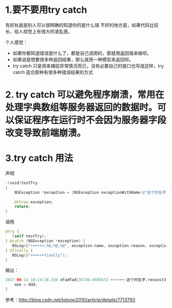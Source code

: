 # 1.要不要用try catch
有好处就是别人可以很明确的知道你的是什么错
不好的地方是，如果代码比较长，给人视觉上有很大的凌乱感。

个人感觉：
* 如果你都知道错误是什么了，都是自己调用的，那就用返回值来做呗。
* 如果说是想要很多种返回结果，那么就用一种模型来返回呗。
* try   catch 只是用来捕捉异常情况而已，没有必要自己的接口也写成这样，try catch 适合那种有很多种错误结果的方式

# 2. try catch 可以避免程序崩溃，常用在处理字典数组等服务器返回的数据时。可以保证程序在运行时不会因为服务器字段改变导致前端崩溃。

# 3.try catch 用法

声明

```swift
-(void)testTry
{
    NSException *exception = [NSException exceptionWithName:@"这个时名字" reason:@"resonst34tsefgwt4r" userInfo:@{@"eee":@"ddd"}];
        
    @throw exception;
    return;
}
```

调用

```swift
@try {
   [self testTry];
} @catch (NSException *exception) {
   NSLog(@"++++++:%@,%@,%@", exception.name, exception.reason, exception.userInfo);
} @finally {
   NSLog(@"++++++finally");
}
```

输出：

```swift
2017-06-14 10:14:28.330 dfadfad[35746:840563] ++++++:这个时名字,resonst34tsefgwt4r,{
    eee = ddd;
}
```

参考：http://blog.csdn.net/totogo2010/article/details/7713793

